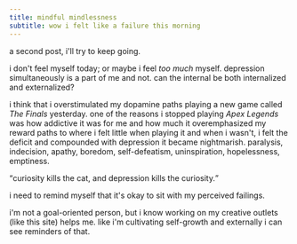 ```yaml
---
title: mindful mindlessness
subtitle: wow i felt like a failure this morning
---
```


a second post, i'll try to keep going.

i don't feel myself today; or maybe i feel <em>too much</em> myself.
depression simultaneously is a part of me and not.
can the internal be both internalized and externalized?

i think that i overstimulated my dopamine paths playing a new game called <cite>The Finals</cite> yesterday.
one of the reasons i stopped playing <cite>Apex Legends</cite> was how addictive it was for me
and how much it overemphasized my reward paths to where i felt little when playing it
and when i wasn't, i felt the deficit and compounded with depression it became nightmarish.
paralysis, indecision, apathy, boredom, self-defeatism, uninspiration, hopelessness, emptiness.

<q>curiosity kills the cat, and depression kills the curiosity.</q>

i need to remind myself that it's okay to sit with my perceived failings.

i'm not a goal-oriented person, but i know working on my creative outlets
(like this site) helps me.
like i'm cultivating self-growth and externally i can see reminders of that.

